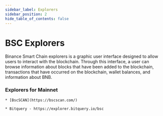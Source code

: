 ```yaml
---
sidebar_label: Explorers
sidebar_position: 2
hide_table_of_contents: false
---
```


# BSC Explorers

Binance Smart Chain explorers is a graphic user interface designed to allow users to interact with the blockchain. Through this interface, a user can browse information about blocks that have been added to the blockchain, transactions that have occurred on the blockchain, wallet balances, and information about BNB.

### Explorers for Mainnet

    * [BscSCAN](https://bscscan.com/)
    
    * Bitquery - https://explorer.bitquery.io/bsc
